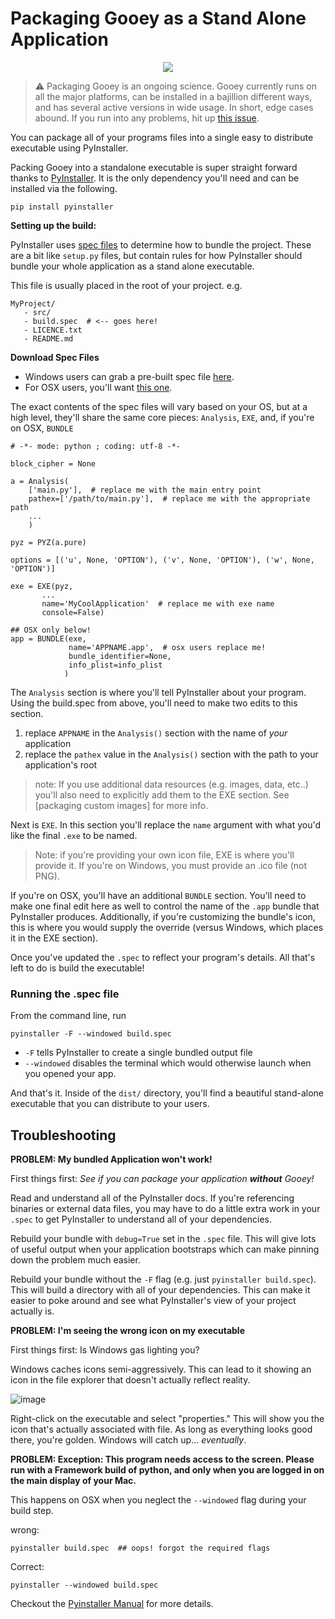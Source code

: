 # Packaging Gooey as a Stand Alone Application

<p align="center">
    <img src="https://github.com/chriskiehl/GooeyImages/raw/images/docs/packaging/packaged-application.png" />
</p>


>:warning: Packaging Gooey is an ongoing science. Gooey currently runs on all the major platforms, can be installed in a bajillion different ways, and has several active versions in wide usage. In short, edge cases abound. If you run into any problems, hit up [this issue](https://github.com/chriskiehl/Gooey/issues/259).

You can package all of your programs files into a single easy to distribute executable using PyInstaller.  

Packing Gooey into a standalone executable is super straight forward thanks to [PyInstaller](http://www.pyinstaller.org/). It is the only dependency you'll need and can be installed via the following. 

```
pip install pyinstaller
```

**Setting up the build:**

PyInstaller uses [spec files](http://pythonhosted.org/PyInstaller/#using-spec-files) to determine how to bundle the project. These are a bit like `setup.py` files, but contain rules for how PyInstaller should bundle your whole application as a stand alone executable.    

This file is usually placed in the root of your project. e.g.  

```
MyProject/
   - src/
   - build.spec  # <-- goes here!
   - LICENCE.txt
   - README.md
```

**Download Spec Files**

* Windows users can grab a pre-built spec file [here](https://raw.githubusercontent.com/chriskiehl/Gooey/master/docs/packaging/build-win.spec).
* For OSX users, you'll want [this one](https://raw.githubusercontent.com/chriskiehl/Gooey/master/docs/packaging/build-osx.spec).

The exact contents of the spec files will vary based on your OS, but at a high level, they'll share the same core pieces: `Analysis`, `EXE`, and, if you're on OSX, `BUNDLE` 


```
# -*- mode: python ; coding: utf-8 -*-

block_cipher = None

a = Analysis(
    ['main.py'],  # replace me with the main entry point 
    pathex=['/path/to/main.py'],  # replace me with the appropriate path
    ...
    )

pyz = PYZ(a.pure)

options = [('u', None, 'OPTION'), ('v', None, 'OPTION'), ('w', None, 'OPTION')]

exe = EXE(pyz,
       ...
       name='MyCoolApplication'  # replace me with exe name
       console=False)
       
## OSX only below!       
app = BUNDLE(exe,
             name='APPNAME.app',  # osx users replace me!
             bundle_identifier=None,
             info_plist=info_plist
            )
```

The `Analysis` section is where you'll tell PyInstaller about your program. Using the build.spec from above, you'll need to make two edits to this section. 

1. replace `APPNAME` in the `Analysis()` section with the name of _your_ application
2. replace the `pathex` value in the `Analysis()` section with the path to your application's root


> note: If you use additional data resources (e.g. images, data, etc..) you'll also need to explicitly add them to the EXE section. See [packaging custom images] for more info. 

Next is `EXE`. In this section you'll replace the `name` argument with what you'd like the final `.exe` to be named.

>Note: if you're providing your own icon file, EXE is where you'll provide it. If you're on Windows, you must provide an .ico file (not PNG).

If you're on OSX, you'll have an additional `BUNDLE` section. You'll need to make one final edit here as well to control the name of the `.app` bundle that PyInstaller produces. Additionally, if you're customizing the bundle's icon, this is where you would supply the override (versus Windows, which places it in the EXE section). 

Once you've updated the `.spec` to reflect your program's details. All that's left to do is build the executable! 

### Running the .spec file 

From the command line, run 

```
pyinstaller -F --windowed build.spec
```

* `-F` tells PyInstaller to create a single bundled output file
* `--windowed` disables the terminal which would otherwise launch when you opened your app. 

And that's it. Inside of the `dist/` directory, you'll find a beautiful stand-alone executable that you can distribute to your users. 


## Troubleshooting

**PROBLEM: My bundled Application won't work!** 

First things first: _See if you can package your application **without** Gooey!_

Read and understand all of the PyInstaller docs. If you're referencing binaries or external data files, you may have to do a little extra work in your `.spec` to get PyInstaller to understand all of your dependencies. 

Rebuild your bundle with `debug=True` set in the `.spec` file. This will give lots of useful output when your application bootstraps which can make pinning down the problem much easier. 

Rebuild your bundle without the `-F` flag (e.g. just `pyinstaller build.spec`). This will build a directory with all of your dependencies. This can make it easier to poke around and see what PyInstaller's view of your project actually is.  

**PROBLEM: I'm seeing the wrong icon on my executable** 

First things first: Is Windows gas lighting you? 

Windows caches icons semi-aggressively. This can lead to it showing an icon in the file explorer that doesn't actually reflect reality. 

![image](https://github.com/chriskiehl/GooeyImages/raw/images/docs/packaging/cached-icon.png)

Right-click on the executable and select "properties." This will show you the icon that's actually associated with file. As long as everything looks good there, you're golden. Windows will catch up... _eventually_.  


**PROBLEM: Exception: This program needs access to the screen. Please run with a Framework build of python, and only when you are logged in on the main display of your Mac.**

This happens on OSX when you neglect the `--windowed` flag during your build step. 

wrong:
```
pyinstaller build.spec  ## oops! forgot the required flags    
```

Correct:
```
pyinstaller --windowed build.spec 
```
 
Checkout the [Pyinstaller Manual](https://github.com/pyinstaller/pyinstaller/wiki/FAQ) for more details. 

